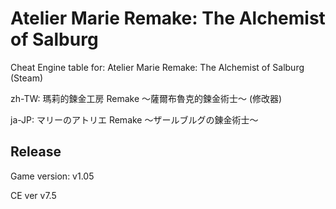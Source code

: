 # Atelier Marie Remake: The Alchemist of Salburg   
Cheat Engine table for: Atelier Marie Remake: The Alchemist of Salburg (Steam)

zh-TW: 瑪莉的鍊金工房 Remake ～薩爾布魯克的鍊金術士～ (修改器)

ja-JP: マリーのアトリエ Remake ～ザールブルグの錬金術士～

## Release
Game version: v1.05

CE ver v7.5
